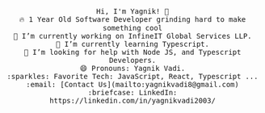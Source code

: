 <p align="center">
  <samp>
    Hi, I'm Yagnik! 👋 <br>
    🔥 1 Year Old Software Developer grinding hard to make something cool <br>
    🔭 I’m currently working on InfineIT Global Services LLP. <br>
    🌱 I’m currently learning Typescript. <br>
    🤔 I’m looking for help with Node JS, and Typescript Developers. <br>
    😄 Pronouns: Yagnik Vadi. <br>
    :sparkles: Favorite Tech: JavaScript, React, Typescript ... <br>
    :email:	[Contact Us](mailto:yagnikvadi8@gmail.com) <br>
    :briefcase: LinkedIn: https://linkedin.com/in/yagnikvadi2003/ <br>
  </samp>
</p>
